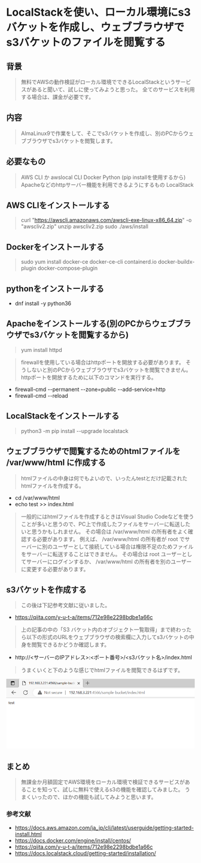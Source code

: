 # LocalStackを使い、ローカル環境にs3バケットを作成し、ウェブブラウザでs3バケットのファイルを閲覧する

## 背景

> 無料でAWSの動作検証がローカル環境でできるLocalStackというサービスがあると聞いて、試しに使ってみようと思った。
> 全てのサービスを利用する場合は、課金が必要です。

## 内容

> AlmaLinux9で作業をして、そこでs3バケットを作成し、別のPCからウェブブラウザでs3バケットを閲覧します。

## 必要なもの

> AWS CLI か awslocal CLI
> Docker
> Python (pip installを使用するから)
> Apacheなどのhttpサーバー機能を利用できるようにするもの
> LocalStack

## AWS CLIをインストールする

> curl "https://awscli.amazonaws.com/awscli-exe-linux-x86_64.zip" -o "awscliv2.zip"
> unzip awscliv2.zip
> sudo ./aws/install

## Dockerをインストールする

> sudo yum install docker-ce docker-ce-cli containerd.io docker-buildx-plugin docker-compose-plugin

## pythonをインストールする

- dnf install -y python36

## Apacheをインストールする(別のPCからウェブブラウザでs3バケットを閲覧するから)

> yum install httpd

> firewallを使用している場合はhttpポートを開放する必要があります。
> そうしないと別のPCからウェブブラウザでs3バケットを閲覧できません。
> httpポートを開放するために以下のコマンドを実行する。

- firewall-cmd --permanent --zone=public --add-service=http
- firewall-cmd --reload

## LocalStackをインストールする

> python3 -m pip install --upgrade localstack

## ウェブブラウザで閲覧するためのhtmlファイルを /var/www/html に作成する

> htmlファイルの中身は何でもよいので、いったんtestとだけ記載されたhtmlファイルを作成する。

- cd /var/www/html
- echo test >> index.html

> 一般的にはhtmlファイルを作成するときはVisual Studio Codeなどを使うことが多いと思うので、PC上で作成したファイルをサーバーに転送したいと思うかもしれません。
> その場合は /var/www/html の所有者をよく確認する必要があります。
> 例えば、 /var/www/html の所有者が root でサーバーに別のユーザーとして接続している場合は権限不足のためファイルをサーバーに転送することはできません。
> その場合は root ユーザーとしてサーバーにログインするか、 /var/www/html の所有者を別のユーザーに変更する必要があります。

## s3バケットを作成する

> この後は下記参考文献に従いました。

- https://qiita.com/y-u-t-a/items/712e98e2298bdbe1a66c

> 上の記事の中の「S3 バケット内のオブジェクト一覧取得」まで終わったら以下の形式のURLをウェブブラウザの検索欄に入力してs3バケットの中身を閲覧できるかどうか確認します。

- http://<サーバーのIPアドレス>:<ポート番号>/<s3バケット名>/index.html

> うまくいくと下のような感じでhtmlファイルを閲覧できるはずです。

![index.html](./images/s3_sample-bucket_html.png)

## まとめ

> 無課金か月額固定でAWS環境をローカル環境で検証できるサービスがあることを知って、試しに無料で使えるs3の機能を確認してみました。
> うまくいったので、ほかの機能も試してみようと思います。

### 参考文献
- https://docs.aws.amazon.com/ja_jp/cli/latest/userguide/getting-started-install.html
- https://docs.docker.com/engine/install/centos/
- https://qiita.com/y-u-t-a/items/712e98e2298bdbe1a66c
- https://docs.localstack.cloud/getting-started/installation/